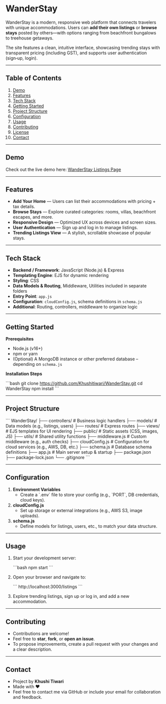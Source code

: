 # WanderStay

WanderStay is a modern, responsive web platform that connects travelers with unique accommodations. Users can **add their own listings** or **browse stays** posted by others—with options ranging from beachfront bungalows to treehouse getaways.

The site features a clean, intuitive interface, showcasing trending stays with transparent pricing (including GST), and supports user authentication (sign‑up, login).

---

## Table of Contents

1. [Demo](#demo)  
2. [Features](#features)  
3. [Tech Stack](#tech-stack)  
4. [Getting Started](#getting-started)  
5. [Project Structure](#project-structure)  
6. [Configuration](#configuration)  
7. [Usage](#usage)  
8. [Contributing](#contributing)  
9. [License](#license)  
10. [Contact](#contact)

---

## Demo

Check out the live demo here: [WanderStay Listings Page](https://wanderstay-1-0w1j.onrender.com/listings)

---

## Features

- **Add Your Home** — Users can list their accommodations with pricing + tax details.  
- **Browse Stays** — Explore curated categories: rooms, villas, beachfront escapes, and more.  
- **Responsive Design** — Optimized UX across devices and screen sizes.  
- **User Authentication** — Sign up and log in to manage listings.  
- **Trending Listings View** — A stylish, scrollable showcase of popular stays.  

---

## Tech Stack

- **Backend / Framework**: JavaScript (Node.js) & Express  
- **Templating Engine**: EJS for dynamic rendering  
- **Styling**: CSS  
- **Data Models & Routing**, Middleware, Utilities included in separate folders  
- **Entry Point**: `app.js`  
- **Configuration**: `cloudConfig.js`, schema definitions in `schema.js`  
- **Additional**: Routing, controllers, middleware to organize logic  

---

## Getting Started

**Prerequisites**  
- Node.js (v16+)  
- npm or yarn  
- (Optional) A MongoDB instance or other preferred database – depending on `schema.js`

**Installation Steps**

\`\`\`bash
git clone https://github.com/Khushitiwari/WanderStay.git
cd WanderStay
npm install
\`\`\`

---

## Project Structure

\`\`\`
WanderStay/
├── controllers/      # Business logic handlers
├── models/           # Data models (e.g., listings, users)
├── routes/           # Express routes
├── views/            # EJS templates for UI rendering
├── public/           # Static assets (CSS, images, JS)
├── utils/            # Shared utility functions
├── middleware.js     # Custom middleware (e.g., auth checks)
├── cloudConfig.js    # Configuration for cloud services (e.g., AWS, DB, etc.)
├── schema.js         # Database schema definitions
├── app.js            # Main server setup & startup
├── package.json
├── package-lock.json
└── .gitignore
\`\`\`

---

## Configuration

1. **Environment Variables**  
   - Create a \`.env\` file to store your config (e.g., \`PORT\`, DB credentials, cloud keys).
2. **cloudConfig.js**  
   - Set up storage or external integrations (e.g., AWS S3, image uploads).
3. **schema.js**  
   - Define models for listings, users, etc., to match your data structure.

---

## Usage

1. Start your development server:

    \`\`\`bash
    npm start
    \`\`\`

2. Open your browser and navigate to:

    \`\`\`
    http://localhost:3000/listings
    \`\`\`

3. Explore trending listings, sign up or log in, and add a new accommodation.

---

## Contributing

- Contributions are welcome!  
- Feel free to **star**, **fork**, or **open an issue**.  
- To propose improvements, create a pull request with your changes and a clear description.

---


## Contact

- Project by **Khushi Tiwari**  
- Made with ♥  
- Feel free to contact me via GitHub or include your email for collaboration and feedback.
